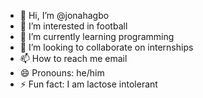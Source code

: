 - 👋 Hi, I’m @jonahagbo
- 👀 I’m interested in football
- 🌱 I’m currently learning programming
- 💞️ I’m looking to collaborate on internships
- 📫 How to reach me email
- 😄 Pronouns: he/him
- ⚡ Fun fact: I am lactose intolerant

<!---
jonahagbo/jonahagbo is a ✨ special ✨ repository because its `README.md` (this file) appears on your GitHub profile.
You can click the Preview link to take a look at your changes.
--->
